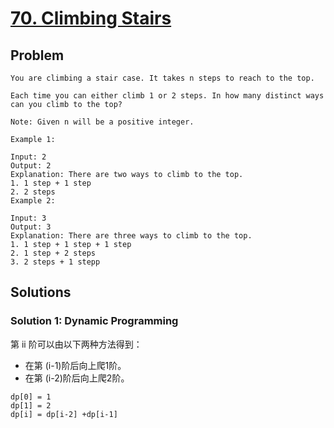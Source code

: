# [70. Climbing Stairs](https://leetcode-cn.com/problems/climbing-stairs/)
## Problem
```
You are climbing a stair case. It takes n steps to reach to the top.

Each time you can either climb 1 or 2 steps. In how many distinct ways can you climb to the top?

Note: Given n will be a positive integer.

Example 1:

Input: 2
Output: 2
Explanation: There are two ways to climb to the top.
1. 1 step + 1 step
2. 2 steps
Example 2:

Input: 3
Output: 3
Explanation: There are three ways to climb to the top.
1. 1 step + 1 step + 1 step
2. 1 step + 2 steps
3. 2 steps + 1 stepp
```
## Solutions
### Solution 1: Dynamic Programming
第 ii 阶可以由以下两种方法得到：
- 在第 (i-1)阶后向上爬1阶。
- 在第 (i-2)阶后向上爬2阶。
```
dp[0] = 1
dp[1] = 2
dp[i] = dp[i-2] +dp[i-1]
```
